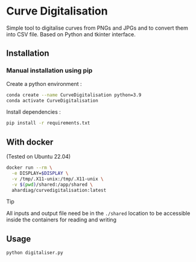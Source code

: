 # Curve Digitalisation
Simple tool to digitalise curves from PNGs and JPGs and to convert them into CSV file. Based on Python and tkinter interface.

## Installation

### Manual installation using pip
Create a python environment :
```bash
conda create --name CurveDigitalisation python=3.9
conda activate CurveDigitalisation
```

Install dependencies :
```bash
pip install -r requirements.txt
```

## With docker
(Tested on Ubuntu 22.04)
```bash
docker run --rm \
  -e DISPLAY=$DISPLAY \
  -v /tmp/.X11-unix:/tmp/.X11-unix \
  -v $(pwd)/shared:/app/shared \
  ahardiag/curvedigitalisation:latest
```
> [!TIP]
> All inputs and output file need be in the `./shared` location to be accessible inside the containers for reading and writing

## Usage

```bash
python digitaliser.py
```